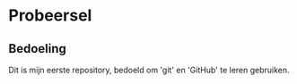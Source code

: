 # Probeersel
## Bedoeling
Dit is mijn eerste repository,  bedoeld om 'git' en 'GitHub' te leren gebruiken.
